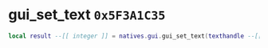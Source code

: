# gui_set_text `0x5F3A1C35`

```lua
local result --[[ integer ]] = natives.gui.gui_set_text(texthandle --[[ number ]], menuname --[[ string ]])
```